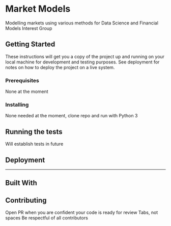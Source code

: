 # Market Models 

Modelling markets using various methods for Data Science and Financial Models Interest Group 

## Getting Started

These instructions will get you a copy of the project up and running on your local machine for development and testing purposes. See deployment for notes on how to deploy the project on a live system.

### Prerequisites

None at the moment 

### Installing

None needed at the moment, clone repo and run with Python 3 

## Running the tests

Will establish tests in future

## Deployment

------

## Built With


## Contributing

Open PR when you are confident your code is ready for review
Tabs, not spaces 
Be respectful of all contributors 
